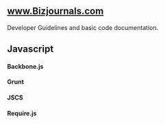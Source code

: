 ## www.Bizjournals.com

Developer Guidelines and basic code documentation.




## Javascript

#### Backbone.js

#### Grunt

#### JSCS

#### Require.js

